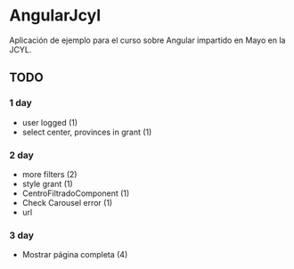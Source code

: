 # AngularJcyl

Aplicación de ejemplo para el curso sobre Angular impartido en Mayo en la JCYL.

## TODO

### 1 day
* user logged (1)
* select center, provinces in grant (1)

### 2 day
* more filters (2)
* style grant (1)
* CentroFiltradoComponent (1)
* Check Carousel error (1)
* url

### 3 day
* Mostrar página completa (4) 
